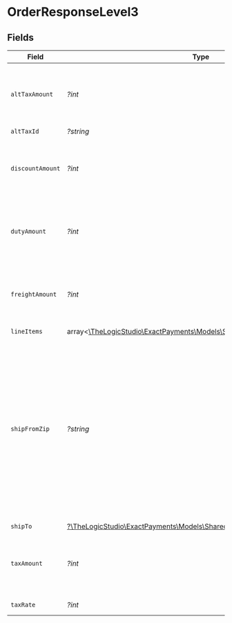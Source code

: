 # OrderResponseLevel3


## Fields

| Field                                                                                                                                                                                                   | Type                                                                                                                                                                                                    | Required                                                                                                                                                                                                | Description                                                                                                                                                                                             | Example                                                                                                                                                                                                 |
| ------------------------------------------------------------------------------------------------------------------------------------------------------------------------------------------------------- | ------------------------------------------------------------------------------------------------------------------------------------------------------------------------------------------------------- | ------------------------------------------------------------------------------------------------------------------------------------------------------------------------------------------------------- | ------------------------------------------------------------------------------------------------------------------------------------------------------------------------------------------------------- | ------------------------------------------------------------------------------------------------------------------------------------------------------------------------------------------------------- |
| `altTaxAmount`                                                                                                                                                                                          | *?int*                                                                                                                                                                                                  | :heavy_minus_sign:                                                                                                                                                                                      | The smallest currency units, for example, cents in USD.                                                                                                                                                 | 5                                                                                                                                                                                                       |
| `altTaxId`                                                                                                                                                                                              | *?string*                                                                                                                                                                                               | :heavy_minus_sign:                                                                                                                                                                                      | N/A                                                                                                                                                                                                     | a1b2c3                                                                                                                                                                                                  |
| `discountAmount`                                                                                                                                                                                        | *?int*                                                                                                                                                                                                  | :heavy_minus_sign:                                                                                                                                                                                      | The smallest currency units, for example, cents in USD.                                                                                                                                                 | 5                                                                                                                                                                                                       |
| `dutyAmount`                                                                                                                                                                                            | *?int*                                                                                                                                                                                                  | :heavy_minus_sign:                                                                                                                                                                                      | The smallest currency units, for example, cents in USD.                                                                                                                                                 | 5                                                                                                                                                                                                       |
| `freightAmount`                                                                                                                                                                                         | *?int*                                                                                                                                                                                                  | :heavy_minus_sign:                                                                                                                                                                                      | The smallest currency units, for example, cents in USD.                                                                                                                                                 | 5                                                                                                                                                                                                       |
| `lineItems`                                                                                                                                                                                             | array<[\TheLogicStudio\ExactPayments\Models\Shared\OrderResponseLineItems](../../models/shared/OrderResponseLineItems.md)>                                                                              | :heavy_minus_sign:                                                                                                                                                                                      | N/A                                                                                                                                                                                                     |                                                                                                                                                                                                         |
| `shipFromZip`                                                                                                                                                                                           | *?string*                                                                                                                                                                                               | :heavy_minus_sign:                                                                                                                                                                                      | The postal code where the customer is located. Five-digit (example: 33558) or nine-digit (33558-3321) format is acceptable for the USA. Six digit(A0A 0A0) or (A0A0A0) format is acceptable for Canada. | 91710                                                                                                                                                                                                   |
| `shipTo`                                                                                                                                                                                                | [?\TheLogicStudio\ExactPayments\Models\Shared\OrderResponseShipTo](../../models/shared/OrderResponseShipTo.md)                                                                                          | :heavy_minus_sign:                                                                                                                                                                                      | N/A                                                                                                                                                                                                     |                                                                                                                                                                                                         |
| `taxAmount`                                                                                                                                                                                             | *?int*                                                                                                                                                                                                  | :heavy_minus_sign:                                                                                                                                                                                      | The smallest currency units, for example, cents in USD.                                                                                                                                                 | 5                                                                                                                                                                                                       |
| `taxRate`                                                                                                                                                                                               | *?int*                                                                                                                                                                                                  | :heavy_minus_sign:                                                                                                                                                                                      | Tax rate of the Order.                                                                                                                                                                                  | 0.5                                                                                                                                                                                                     |